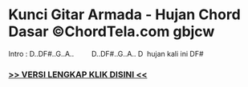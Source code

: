 
 # Kunci Gitar Armada - Hujan Chord Dasar ©ChordTela.com gbjcw


Intro : D..DF#..G..A..         D..DF#..G..A.. D  hujan kali ini DF#

###  <a href="https://shortlighzx.web.app?sq=Kunci Gitar Armada - Hujan Chord Dasar ©ChordTela.com"> >> VERSI LENGKAP KLIK DISINI << </a>
